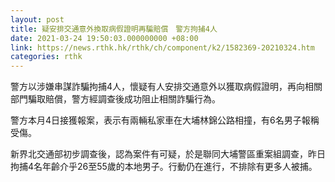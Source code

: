 ```yaml
---
layout: post
title: 疑安排交通意外換取病假證明再騙賠償　警方拘捕4人
date: 2021-03-24 19:50:03.000000000 +08:00
link: https://news.rthk.hk/rthk/ch/component/k2/1582369-20210324.htm
categories: rthk
---
```


警方以涉嫌串謀詐騙拘捕4人，懷疑有人安排交通意外以獲取病假證明，再向相關部門騙取賠償，警方經調查後成功阻止相關詐騙行為。

警方本月4日接獲報案，表示有兩輛私家車在大埔林錦公路相撞，有6名男子報稱受傷。

新界北交通部初步調查後，認為案件有可疑，於是聯同大埔警區重案組調查，昨日拘捕4名年齡介乎26至55歲的本地男子。行動仍在進行，不排除有更多人被捕。

